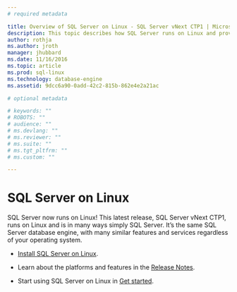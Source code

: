 ```yaml
---
# required metadata

title: Overview of SQL Server on Linux - SQL Server vNext CTP1 | Microsoft Docs
description: This topic describes how SQL Server runs on Linux and provides information on how to learn more.
author: rothja 
ms.author: jroth 
manager: jhubbard
ms.date: 11/16/2016
ms.topic: article
ms.prod: sql-linux
ms.technology: database-engine
ms.assetid: 9dcc6a90-0add-42c2-815b-862e4e2a21ac

# optional metadata

# keywords: ""
# ROBOTS: ""
# audience: ""
# ms.devlang: ""
# ms.reviewer: ""
# ms.suite: ""
# ms.tgt_pltfrm: ""
# ms.custom: ""

---
```

# SQL Server on Linux

SQL Server now runs on Linux! This latest release, SQL Server vNext CTP1, runs on Linux and is in
many ways simply SQL Server. It’s the same SQL Server database engine, with many similar features and services regardless of your operating system.

- [Install SQL Server on Linux](sql-server-linux-setup.md).

- Learn about the platforms and features in the [Release Notes](sql-server-linux-release-notes.md).

- Start using SQL Server on Linux in [Get started](sql-server-linux-get-started-tutorial.md).

